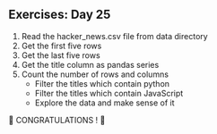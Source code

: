 ## Exercises: Day 25

1. Read the hacker_news.csv file from data directory 
1. Get the first five rows
1. Get the last five rows
1. Get the title column as pandas series
1. Count the number of rows and columns
    - Filter the titles which contain python
    - Filter the titles which contain JavaScript
    - Explore the data and make sense of it

🎉 CONGRATULATIONS ! 🎉
